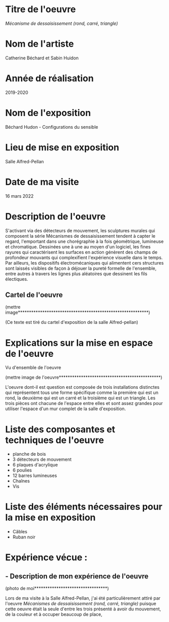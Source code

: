 # Titre de l'oeuvre 

*Mécanisme de dessaisissement (rond, carré, triangle)*

# Nom de l'artiste

Catherine Béchard et Sabin Huidon

# Année de réalisation

2019-2020

# Nom de l'exposition

Béchard Hudon - Configurations du sensible

# Lieu de mise en exposition

Salle Alfred-Pellan

# Date de ma visite

16 mars 2022

# Description de l'oeuvre

S'activant via des détecteurs de mouvement, les sculptures murales qui composent la série Mécanismes de dessaisissement tendent à capter le regard, l'emportant dans une chorégraphie à la fois géométrique, lumineuse et chromatique. Dessinées une à une au moyen d'un logiciel, les fines rayures qui caractérisent les surfaces en action génèrent des champs de profondeur mouvants qui complexifient l'expérience visuelle dans le temps. Par ailleurs, les dispositifs électromécaniques qui alimentent cers structures sont laissés visibles de façon à déjouer la pureté formelle de l'ensemble, entre autres à travers les lignes plus aléatoires que dessinent les fils électiques.

## Cartel de l'oeuvre 

(mettre image***********************************************************)

(Ce texte est tiré du cartel d'exposition de la salle Alfred-pellan)

# Explications sur la mise en espace de l'oeuvre

Vu d'ensemble de l'oeuvre

(mettre image de l'oeuvre**********************************************)

L'oeuvre dont-il est question est composée de trois installations distinctes qui représentent tous une forme spécifique comme la première qui est un rond, la deuxième qui est un carré et la troisième qui est un triangle. Les trois pièces ont chacune de l'espace entre elles et sont assez grandes pour utiliser l'espace d'un mur complet de la salle d'exposition. 

# Liste des composantes et techniques de l'oeuvre

- planche de bois
- 3 détecteurs de mouvement
- 6 plaques d'acrylique
- 6 poulies
- 12 barres lumineuses
- Chaînes 
- Vis

# Liste des éléments nécessaires pour la mise en exposition

- Câbles 
- Ruban noir

# Expérience vécue :

## - Description de mon expérience de l'oeuvre

(photo de moi*********************************)

Lors de ma visite à la Salle Alfred-Pellan, j'ai été particulièrement attiré par l'oeuvre *Mécanismes de dessaisissement (rond, carré, triangle)* puisque cette oeuvre était la seule d'entre les trois présenté à avoir du mouvement, de la couleur et à occuper beaucoup de place, 
